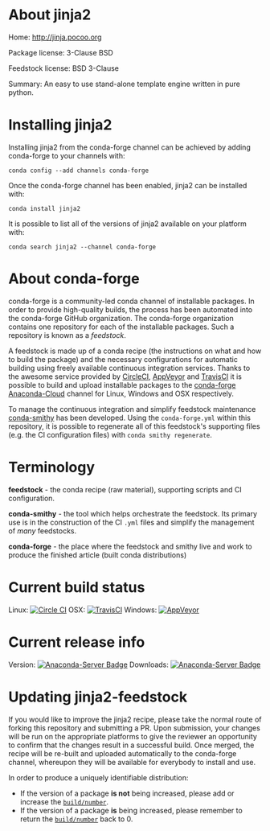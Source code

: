 About jinja2
============

Home: http://jinja.pocoo.org

Package license: 3-Clause BSD

Feedstock license: BSD 3-Clause

Summary: An easy to use stand-alone template engine written in pure python.



Installing jinja2
=================

Installing jinja2 from the conda-forge channel can be achieved by adding conda-forge to your channels with:

```
conda config --add channels conda-forge
```

Once the conda-forge channel has been enabled, jinja2 can be installed with:

```
conda install jinja2
```

It is possible to list all of the versions of jinja2 available on your platform with:

```
conda search jinja2 --channel conda-forge
```


About conda-forge
=================

conda-forge is a community-led conda channel of installable packages.
In order to provide high-quality builds, the process has been automated into the
conda-forge GitHub organization. The conda-forge organization contains one repository 
for each of the installable packages. Such a repository is known as a *feedstock*.

A feedstock is made up of a conda recipe (the instructions on what and how to build
the package) and the necessary configurations for automatic building using freely
available continuous integration services. Thanks to the awesome service provided by
[CircleCI](https://circleci.com/), [AppVeyor](http://www.appveyor.com/)
and [TravisCI](https://travis-ci.org/) it is possible to build and upload installable
packages to the [conda-forge](https://anaconda.org/conda-forge)
[Anaconda-Cloud](http://docs.anaconda.org/) channel for Linux, Windows and OSX respectively.

To manage the continuous integration and simplify feedstock maintenance
[conda-smithy](http://github.com/conda-forge/conda-smithy) has been developed.
Using the ``conda-forge.yml`` within this repository, it is possible to regenerate all of
this feedstock's supporting files (e.g. the CI configuration files) with ``conda smithy regenerate``.


Terminology
===========

**feedstock** - the conda recipe (raw material), supporting scripts and CI configuration.

**conda-smithy** - the tool which helps orchestrate the feedstock.
                   Its primary use is in the construction of the CI ``.yml`` files
                   and simplify the management of *many* feedstocks.

**conda-forge** - the place where the feedstock and smithy live and work to
                  produce the finished article (built conda distributions)

Current build status
====================

Linux: [![Circle CI](https://circleci.com/gh/conda-forge/jinja2-feedstock.svg?style=svg)](https://circleci.com/gh/conda-forge/jinja2-feedstock)
OSX: [![TravisCI](https://travis-ci.org/conda-forge/jinja2-feedstock.svg?branch=master)](https://travis-ci.org/conda-forge/jinja2-feedstock) 
Windows: [![AppVeyor](https://ci.appveyor.com/api/projects/status/github/conda-forge/jinja2-feedstock?svg=True)](https://ci.appveyor.com/project/conda-forge/jinja2-feedstock/branch/master)

Current release info
====================
Version: [![Anaconda-Server Badge](https://anaconda.org/conda-forge/jinja2/badges/version.svg)](https://anaconda.org/conda-forge/jinja2)
Downloads: [![Anaconda-Server Badge](https://anaconda.org/conda-forge/jinja2/badges/downloads.svg)](https://anaconda.org/conda-forge/jinja2)


Updating jinja2-feedstock
=========================

If you would like to improve the jinja2 recipe, please take the normal
route of forking this repository and submitting a PR. Upon submission, your changes will
be run on the appropriate platforms to give the reviewer an opportunity to confirm that the
changes result in a successful build. Once merged, the recipe will be re-built and uploaded
automatically to the conda-forge channel, whereupon they will be available for everybody to
install and use.

In order to produce a uniquely identifiable distribution:
 * If the version of a package **is not** being increased, please add or increase
   the [``build/number``](http://conda.pydata.org/docs/building/meta-yaml.html#build-number-and-string). 
 * If the version of a package **is** being increased, please remember to return
   the [``build/number``](http://conda.pydata.org/docs/building/meta-yaml.html#build-number-and-string)
   back to 0.
